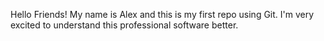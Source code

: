 Hello Friends! 
My name is Alex and this is my first repo using Git. I'm very excited to understand this professional software better.
